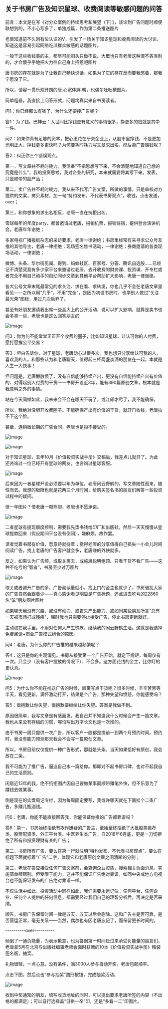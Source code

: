 ## 关于书房广告及知识星球、收费阅读等敏感问题的问答
前言：本文是在写《对分众案例的持续思考和展望（下）》，谈论到广告问题时顺便联想到的。不小心写多了，单独成篇，作为第二条推送图片

老唐知道前不久刚有位认识的V，引发了一场关于知识星球和收费阅读的大讨论，知道这是容易引起网络吃瓜群众敏感的话题图片。

一般干这些收钱事的主，都尽可能闷头只做不说。大概也只有老唐这种混不吝类别的，才会傻乎乎地把火力往自己身上招惹吧图片

唐书房的存在就是为了让我自己畅快说话，如果为了它的存在反而要我憋着，那我宁愿没了它。

所以，请容一贯乐观开朗的唐.心宽体胖.朝，也偶尔吐吐槽图片。 

简单粗暴，我直接上问答形式，问题均真实来自书房读者。

问1：你已经那么有钱了，为什么还要接广告呢？

答1：为了钱。巴神云：人世间比挣钱更有意义的事情很多，挣更多的钱就是其中一件。 

问2：如果你真有足够的资本，把心思花在研究企业上，从股市里挣钱，不是更加光明正大，挣钱更多更快吗？为何要耗时耗力写文章求出名，然后卖广告赚钱呢？

答2：纠正你三个错误观点。

第一，写文章并不耗时耗力。我信奉“不把思想写下来，不会清楚地知道自己想的究竟是什么”，我的投资思考，我对企业的研究，本来就需要将其写下来。发表，只是顺带的副产品；

第二，卖广告并不耗时耗力。我从来不代写广告文案，所做的事情，只是审核对方提供的文案，拷贝素材，加一句“特约发布，不代表书房观点”，收钱，点击发送，over；

第三，和你想象的求出名相反，老唐一直在抗拒出名。

雪球每年的年度party，都曾邀请过老唐，报销机票，报销住宿，提供登台演讲机会，老唐年年谢绝；

多家电视广播报纸杂志的采访要求，老唐一律谢绝；书房里经常有来寻求公众号互推的其他号主，老唐一律拒绝；现场签名售书活动，一律谢绝；券商邀请的各类现场活动，一律谢绝；

微博、头条、华尔街见闻、得到、蚂蚁社区、百家号、分答、腾讯自选股……已经记不清楚究竟有多少家平台来邀请过老唐，去开收费的财务课、投资课、开专栏或者完全不用自己动手的自动同步文章到其他平台帮助扩大影响，老唐一律谢绝。

各大公号文章末尾最常见的求关注、求在看、求转发，你也几乎不会在老唐文章里看见——之所以用“几乎”，不用“完全”，是因为初设书房时，也学别人做过“关注最光荣”图标，用过几次后弃了。 

甚至有好朋友邀请我出席一些高大上的公开活动，说可以扩大影响，就算是卖书也会多卖一些，老唐也是这么回答朋友的

![image](https://github.com/fengyumozhu/tsf/assets/6201828/9d11abbf-01d3-4b50-9a60-e51d2ea02b3a)



问3：你为何不能堂堂正正开个收费的圈子，比如知识星球，让认可你的人付费，愿打愿挨公平交易？

答3：坦白告诉你，对于星球，老唐动心过很多次。我也想只分享给认可我的人，喜欢我的人。和那些认为和老唐聊天，值得起三杯两盏淡酒的朋友在一起，本就是人生一大快事！

但问题是，老唐懒散惯了，没有自信能够持续产出，更没有自信能持续产出有价值的、对得起别人付费的干货——书房开设近3年，能有390篇原创文章，根本就是我意料之外的事情。

站在今天同样如此，我未来会不会在哪天不玩了，或江郎才尽了，我不能确保。

所以，我绝对没胆开收费圈子。不能确保产出有价值的干货，就开门收钱，老唐拉不下这个脸。

甚至，连稍微长期的广告合同，老唐也是拒不接受的。

![image](https://github.com/fengyumozhu/tsf/assets/6201828/00b50294-9554-4e92-9ccc-45178bcd5d9d)


![image](https://github.com/fengyumozhu/tsf/assets/6201828/934c5278-cbbc-4689-b7fc-9bc0916aa911)


对于知识星球，去年10月《价值投资实战手册》交稿后，我差点儿就开了。为此还咨询过一位已经开有星球的网友，也咨询过星球客服。

![image](https://github.com/fengyumozhu/tsf/assets/6201828/898ff8f5-5597-49f4-a8fb-1d22ef85e66c)


后来因为一者星球开设必须要以年为单位。老唐闲云野鹤的，写文章随性而来，随性而去。我想的极限也就是花两三个月时间，给购买签名书的朋友们解答一些投资过程中的疑问。

但一年图片？借老唐一颗熊胆，老唐也不愿承诺。


![image](https://github.com/fengyumozhu/tsf/assets/6201828/99f5595b-329c-411a-bb17-08a4ee3a82f7)



二者星球有提现额度控制，需要我先垫书钱给印厂和出版社，然后一天天慢慢从星球提款回来（假设期间平台没有倒闭），嫌麻烦，故作罢。 

读者觉着书房有价值，愿意待就待着；觉得老唐的分享值得自己损失一小会儿时间阅读广告，找上老唐的广告客户就会多，老唐赚的外快就多。

反之，如果认为广告烦，或取关离去，或施展聪明绝顶、只看干货不看广告——这种不吃亏的“智者”，书房至少过万图片

![image](https://github.com/fengyumozhu/tsf/assets/6201828/cdf0f9d6-aca4-408c-b9ba-461535ac1213)


取关或者避开广告的多，广告阅读量就小，找上门的金主也就少了，书房骚扰大家的广告自然会跟着少——真心感谢看见明显是广告标题，还点进去吃亏的22860名“笨”朋友图片图片

如果哪天我没有兴趣、或没有动力、或丧失产出能力、或如同某些朋友所言“总有一天被市场打成残疾”，届时我也只需要停止接受广告，停止书房更新就好。

主动权在我手里，不用对任何人产生愧疚，继续我的闲云野鹤生活。这就是我选择免费阅读+商业广告模式组合的原因。

问4：老唐，为什么你的广告推的越来越频繁呢？

答4：这只是你的主观偏见。书房从接受第一个广告开始，就定下规矩，每周仅有一次。只会少（没有客户投放的情况下）、不会多。这方面花钱的金主，比你盯的更认真。

![image](https://github.com/fengyumozhu/tsf/assets/6201828/30664e82-d2b3-4d25-af53-0f74c449a585)


问5：为什么你不能在推送广告的时候，顺带写点干货呢？很多时候，辛辛苦苦等半天，看见更新，满怀激动打开，结果是个广告，那种失望和愤怒，你能感受吗？

答5：很抱歉让你失望，很抱歉要继续让你失望。答案是我做不到。

原因很简单，我写文章是有感而发，我自己并不知道我什么时候会产生一篇文章。我也从来没有存稿的习惯，哪怕写出万字长文也是一次推的。

由于书房一周只提供一次广告，所以客户一般都是提前一到两个月预约时间。预约时，我没有能力预测那天我会不会写一篇原创文章。

所以，书房目前仅仅提供一种广告形式，那就是头条。当天如果恰好有原创，我会放在二条。

我不可能为了推广告，逼迫自己水一篇给你。那即对不起书房口碑，也对不起我自己的生活原则。

闲居近13年的我，绝不抗拒图片因自己要做某事而顺带赚笔外快，但不乐意为了赚钱去做某事。

倒是现在的实盘周记专栏，因为每周固定要写，我或许哪天就在下面挂个二条广告，多赚几瓶酒钱。 

问6：老唐，你能不能直接回答我，你能保证你推的广告都靠谱吗？

答6：第一，书房始终拒绝有欺诈嫌疑的广告主，至始至终拒绝了大批股票推荐类、股票配资类、外汇平台类、中医养生类广告，自2018年6月底，更是一刀切拒绝了所有和投资理财有关的广告；

第二，书房所有广告，要么在第一行就注明“特约发布，不代表书房观点”，要么在标题下面就标着“广告”二字，体现它和老唐原创文章之间清晰的分别；

第三，老唐在答应接受任何广告文案前，会查询企业资质，搜索相关负面消息，实施简单额甄别。但受限于能力，这并不能保证广告绝对靠谱，如同中央或地方电视台也不能保证发布的广告绝对靠谱一样。

不仅生活中如此，投资活动中同样如此，我们需要永远记住：任何平台、任何企业、任何个人提供的任何信息，都需要经过我们自己的理智分析后，再决定是否采纳。

顺告，书房广告保留时间一律是五天，五天过后会删除。这和广告主是否可靠，是否营运正常，毫无关系——当然，偶尔也有因老唐忘记了，而保留更长时间的。

----------over----------

倾倒了一通负能量，为表示歉意，也为答谢第一时间赶过来承受负能量的朋友们，老唐拿5月在北京与出版社编辑老师会面时获赠的10本《价值投资实战手册》精装签名版，抽奖。 

礼物很轻，一点心意。没有条件，满3000人参与自动开奖，老唐包邮顺丰。

点击下图，然后点击“参与抽奖”圆形按钮，完成抽奖活动。

![image](https://github.com/fengyumozhu/tsf/assets/6201828/fd6e5b66-3a16-4055-aee7-a09ae06c4e52)

收到中奖通知的朋友，填写收货地址的同时，可以提出要求老唐所签的内容（不出格的都满足）；可以自行选择盖“日拱一卒”印，还是“多看一二”印图片。
